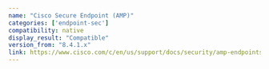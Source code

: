 ```yaml
---
name: "Cisco Secure Endpoint (AMP)"
categories: ['endpoint-sec']
compatibility: native
display_result: "Compatible"
version_from: "8.4.1.x"
link: https://www.cisco.com/c/en/us/support/docs/security/amp-endpoints/215704-installation-and-configuration-of-amp-co.html#toc-hId-727641374
---
```

